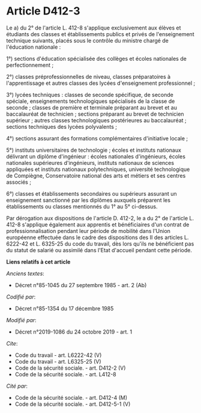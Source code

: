 # Article D412-3

Le a) du 2° de l'article L. 412-8 s'applique exclusivement aux élèves et étudiants des classes et établissements publics et
privés de l'enseignement technique suivants, placés sous le contrôle du ministre chargé de l'éducation nationale : 

1°) sections d'éducation spécialisée des collèges et écoles nationales de perfectionnement ; 

2°) classes préprofessionnelles de niveau, classes préparatoires à l'apprentissage et autres classes des lycées
d'enseignement professionnel ; 

3°) lycées techniques : classes de seconde spécifique, de seconde spéciale, enseignements technologiques spécialisés de la
classe de seconde ; classes de première et terminale préparant au brevet et au baccalauréat de technicien ; sections
préparant au brevet de technicien supérieur ; autres classes technologiques postérieures au baccalauréat ; sections
techniques des lycées polyvalents ; 

4°) sections assurant des formations complémentaires d'initiative locale ; 

5°) instituts universitaires de technologie ; écoles et instituts nationaux délivrant un diplôme d'ingénieur : écoles
nationales d'ingénieurs, écoles nationales supérieures d'ingénieurs, instituts nationaux de sciences appliquées et instituts
nationaux polytechniques, université technologique de Compiègne, Conservatoire national des arts et métiers et ses centres
associés ; 

6°) classes et établissements secondaires ou supérieurs assurant un enseignement sanctionné par les diplômes auxquels
préparent les établissements ou classes mentionnés du 1° au 5° ci-dessus. 

Par dérogation aux dispositions de l'article D. 412-2, le a du 2° de l'article L. 412-8 s'applique également aux apprentis et
bénéficiaires d'un contrat de professionnalisation pendant leur période de mobilité dans l'Union européenne effectuée dans le
cadre des dispositions des II des articles L. 6222-42 et L. 6325-25 du code du travail, dès lors qu'ils ne bénéficient pas du
statut de salarié ou assimilé dans l'Etat d'accueil pendant cette période.

**Liens relatifs à cet article**

_Anciens textes_:

  - Décret n°85-1045 du 27 septembre 1985 - art. 2 (Ab)

_Codifié par_:

  - Décret n°85-1354 du 17 décembre 1985

_Modifié par_:

  - Décret n°2019-1086 du 24 octobre 2019 - art. 1

_Cite_:

  - Code du travail - art. L6222-42 (V)
  - Code du travail - art. L6325-25 (V)
  - Code de la sécurité sociale. - art. D412-2 (V)
  - Code de la sécurité sociale. - art. L412-8

_Cité par_:

  - Code de la sécurité sociale. - art. D412-4 (M)
  - Code de la sécurité sociale. - art. D412-5-1 (V)
